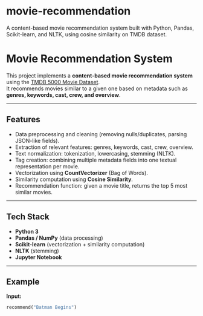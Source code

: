 # movie-recommendation
A content-based movie recommendation system built with Python, Pandas, Scikit-learn, and NLTK, using cosine similarity on TMDB dataset.
# Movie Recommendation System

This project implements a **content-based movie recommendation system** using the [TMDB 5000 Movie Dataset](https://www.kaggle.com/datasets/tmdb/tmdb-movie-metadata).  
It recommends movies similar to a given one based on metadata such as **genres, keywords, cast, crew, and overview**.  

---

## Features
- Data preprocessing and cleaning (removing nulls/duplicates, parsing JSON-like fields).
- Extraction of relevant features: genres, keywords, cast, crew, overview.
- Text normalization: tokenization, lowercasing, stemming (NLTK).
- Tag creation: combining multiple metadata fields into one textual representation per movie.
- Vectorization using **CountVectorizer** (Bag of Words).
- Similarity computation using **Cosine Similarity**.
- Recommendation function: given a movie title, returns the top 5 most similar movies.

---

##  Tech Stack
- **Python 3**
- **Pandas / NumPy** (data processing)
- **Scikit-learn** (vectorization + similarity computation)
- **NLTK** (stemming)
- **Jupyter Notebook**

---

## Example
**Input:**  
```python
recommend("Batman Begins")
